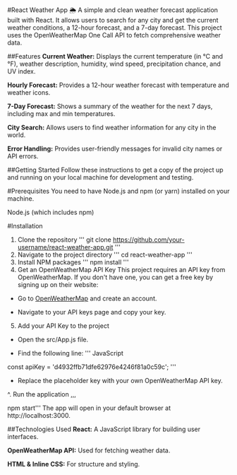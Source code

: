 

#React Weather App 🌦️
A simple and clean weather forecast application built with React. It allows users to search for any city and get the current weather conditions, a 12-hour forecast, and a 7-day forecast. This project uses the OpenWeatherMap One Call API to fetch comprehensive weather data.

##Features
**Current Weather:** Displays the current temperature (in °C and °F), weather description, humidity, wind speed, precipitation chance, and UV index.

**Hourly Forecast:** Provides a 12-hour weather forecast with temperature and weather icons.

**7-Day Forecast:** Shows a summary of the weather for the next 7 days, including max and min temperatures.

**City Search:** Allows users to find weather information for any city in the world.

**Error Handling:** Provides user-friendly messages for invalid city names or API errors.

##Getting Started
Follow these instructions to get a copy of the project up and running on your local machine for development and testing.

#Prerequisites
You need to have Node.js and npm (or yarn) installed on your machine.

Node.js (which includes npm)

#Installation
1. Clone the repository
'''
git clone https://github.com/your-username/react-weather-app.git '''
2. Navigate to the project directory
 ''' cd react-weather-app '''
3. Install NPM packages
''' npm install '''
4. Get an OpenWeatherMap API Key
This project requires an API key from OpenWeatherMap. If you don't have one, you can get a free key by signing up on their website:

* Go to [OpenWeatherMap](https://openweathermap.org/) and create an account.

* Navigate to your API keys page and copy your key.

5. Add your API Key to the project

* Open the src/App.js file.

* Find the following line:
'''
JavaScript

const apiKey = 'd4932ffb71dfe62976e4246f81a0c59c'; '''
* Replace the placeholder key with your own OpenWeatherMap API key.

^. Run the application
,,,


npm start'''
The app will open in your default browser at http://localhost:3000.

##Technologies Used
**React:** A JavaScript library for building user interfaces.

**OpenWeatherMap API:** Used for fetching weather data.

**HTML & Inline CSS:** For structure and styling.

